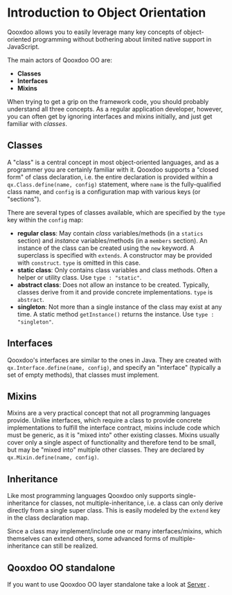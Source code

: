 # Introduction to Object Orientation

Qooxdoo allows you to easily leverage many key concepts of object-oriented
programming without bothering about limited native support in JavaScript.

The main actors of Qooxdoo OO are:

- **Classes**
- **Interfaces**
- **Mixins**

When trying to get a grip on the framework code, you should probably understand
all three concepts. As a regular application developer, however, you can often
get by ignoring interfaces and mixins initially, and just get familiar with
_classes_.

## Classes

A "class" is a central concept in most object-oriented languages, and as a
programmer you are certainly familiar with it. Qooxdoo supports a "closed form"
of class declaration, i.e. the entire declaration is provided within a
`qx.Class.define(name, config)` statement, where `name` is the fully-qualified
class name, and `config` is a configuration map with various keys (or
"sections").

There are several types of classes available, which are specified by the `type`
key within the `config` map:

- **regular class**: May contain _class_ variables/methods (in a `statics`
  section) and _instance_ variables/methods (in a `members` section). An
  instance of the class can be created using the `new` keyword. A superclass is
  specified with `extends`. A constructor may be provided with `construct`.
  `type` is omitted in this case.
- **static class**: Only contains class variables and class methods. Often a
  helper or utility class. Use `type : "static"`.
- **abstract class**: Does not allow an instance to be created. Typically,
  classes derive from it and provide concrete implementations. `type` is
  `abstract`.
- **singleton**: Not more than a single instance of the class may exist at any
  time. A static method `getInstance()` returns the instance. Use
  `type : "singleton"`.

## Interfaces

Qooxdoo's interfaces are similar to the ones in Java. They are created with
`qx.Interface.define(name, config)`, and specify an "interface" (typically a set
of empty methods), that classes must implement.

## Mixins

Mixins are a very practical concept that not all programming languages provide.
Unlike interfaces, which require a class to provide concrete implementations to
fulfill the interface contract, mixins include code which must be generic, as it
is "mixed into" other existing classes. Mixins usually cover only a single
aspect of functionality and therefore tend to be small, but may be "mixed into"
multiple other classes. They are declared by `qx.Mixin.define(name, config)`.

## Inheritance

Like most programming languages Qooxdoo only supports single-inheritance for
classes, not multiple-inheritance, i.e. a class can only derive directly from a
single super class. This is easily modeled by the `extend` key in the class
declaration map.

Since a class may implement/include one or many interfaces/mixins, which
themselves can extend others, some advanced forms of multiple-inheritance can
still be realized.

## Qooxdoo OO standalone

If you want to use Qooxdoo OO layer standalone take a look at
[Server](../server/README.md) .
